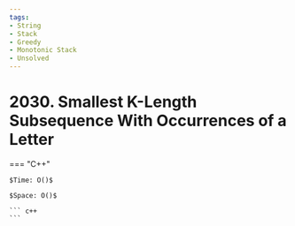 ```yaml
---
tags:
- String
- Stack
- Greedy
- Monotonic Stack
- Unsolved
---
```



# 2030. Smallest K-Length Subsequence With Occurrences of a Letter

=== "C++"

    $Time: O()$

    $Space: O()$

    ``` c++
    ```